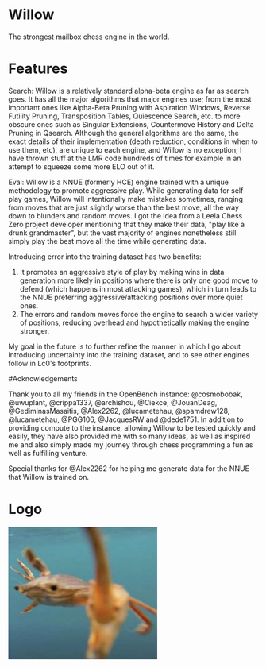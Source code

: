 # Willow
The strongest mailbox chess engine in the world.

# Features
Search: Willow is a relatively standard alpha-beta engine as far as search goes. It has all the major algorithms that major engines use; from the most important ones like Alpha-Beta Pruning with Aspiration Windows, Reverse Futility Pruning, Transposition Tables, Quiescence Search, etc. to more obscure ones such as Singular Extensions, Countermove History and Delta Pruning in Qsearch. Although the general algorithms are the same, the exact details of their implementation (depth reduction, conditions in when to use them, etc), are unique to each engine, and Willow is no exception; I have thrown stuff at the LMR code hundreds of times for example in an attempt to squeeze some more ELO out of it.

Eval: Willow is a NNUE (formerly HCE) engine trained with a unique methodology to promote aggressive play. While generating data for self-play games, Willow will intentionally make mistakes sometimes, ranging from moves that are just slightly worse than the best move, all the way down to blunders and random moves. I got the idea from a Leela Chess Zero project developer mentioning that they make their data, "play like a drunk grandmaster", but the vast majority of engines nonetheless still simply play the best move all the time while generating data.

Introducing error into the training dataset has two benefits:
1. It promotes an aggressive style of play by making wins in data generation more likely in positions where there is only one good move to defend (which happens in most attacking games), which in turn leads to the NNUE preferring aggressive/attacking positions over more quiet ones.
2. The errors and random moves force the engine to search a wider variety of positions, reducing overhead and hypothetically making the engine stronger.

My goal in the future is to further refine the manner in which I go about introducing uncertainty into the training dataset, and to see other engines follow in Lc0's footprints.

#Acknowledgements

Thank you to all my friends in the OpenBench instance: @cosmobobak, @uwuplant, @crippa1337, @archishou, @Ciekce, @JouanDeag, @GediminasMasaitis, @Alex2262, @lucametehau, @spamdrew128, @lucametehau, @PGG106, @JacquesRW and @dede1751. In addition to providing compute to the instance, allowing Willow to be tested quickly and easily, they have also provided me with so many ideas, as well as inspired me and also simply made my journey through chess programming a fun as well as fulfilling venture.

Special thanks for @Alex2262 for helping me generate data for the NNUE that Willow is trained on.


# Logo

<img src="LOGO.png" width="300" alt="Willow's logo">
